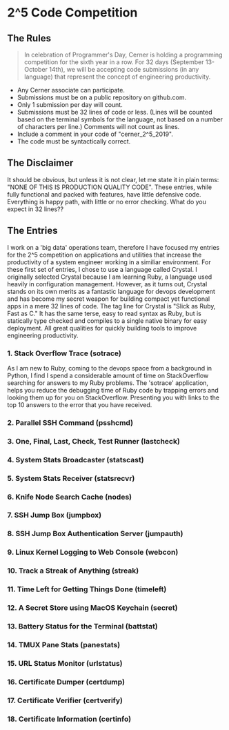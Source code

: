# 2^5 Code Competition

## The Rules

> In celebration of Programmer's Day, Cerner is holding a programming competition
for the sixth year in a row. For 32 days (September 13-October 14th), we will
be accepting code submissions (in any language) that represent the concept of
engineering productivity.


* Any Cerner associate can participate.
* Submissions must be on a public repository on github.com.
* Only 1 submission per day will count.
* Submissions must be 32 lines of code or less.  (Lines will be counted based on the terminal symbols for the language, not based on a number of characters per line.) Comments will not count as lines.
* Include a comment in your code of "cerner_2^5_2019".
* The code must be syntactically correct.

## The Disclaimer

It should be obvious, but unless it is not clear, let me state it in plain terms: "NONE OF THIS IS PRODUCTION QUALITY CODE". These entries, while fully functional and packed with features, have little defensive code. Everything is happy path, with little or no error checking. What do you expect in 32 lines?? 

## The Entries

I work on a 'big data' operations team, therefore I have focused my entries for the 2^5 competition on applications and utilities that increase the productivity of a system engineer working in a similiar environment. For these first set of entries, I chose to use a language called Crystal. I originally selected Crystal because I am learning Ruby, a language used heavily in configuration management. However, as it turns out, Crystal stands on its own merits as a fantastic language for devops development and has become my secret weapon for building compact yet functional apps in a mere 32 lines of code. The tag line for Crystal is "Slick as Ruby, Fast as C." It has the same terse, easy to read syntax as Ruby, but is statically type checked and compiles to a single native binary for easy deployment. All great qualities for quickly building tools to improve engineering productivity.


### 1. Stack Overflow Trace (sotrace)

As I am new to Ruby, coming to the devops space from a background in Python, I find I spend a considerable amount of time on StackOverflow searching for answers to my Ruby problems. The 'sotrace' application, helps you reduce the debugging time of Ruby code by trapping errors and looking them up for you on StackOverflow. Presenting you with links to the top 10 answers to the error that you have received.

### 2. Parallel SSH Command (psshcmd)

### 3. One, Final, Last, Check, Test Runner (lastcheck)

### 4. System Stats Broadcaster (statscast)

### 5. System Stats Receiver (statsrecvr)

### 6. Knife Node Search Cache (nodes)

### 7. SSH Jump Box (jumpbox)

### 8. SSH Jump Box Authentication Server (jumpauth)

### 9. Linux Kernel Logging to Web Console (webcon)

### 10. Track a Streak of Anything (streak)

### 11. Time Left for Getting Things Done (timeleft)

### 12. A Secret Store using MacOS Keychain (secret)

### 13. Battery Status for the Terminal (battstat)

### 14. TMUX Pane Stats (panestats)

### 15. URL Status Monitor (urlstatus)

### 16. Certificate Dumper (certdump)

### 17. Certificate Verifier (certverify)

### 18. Certificate Information (certinfo)
